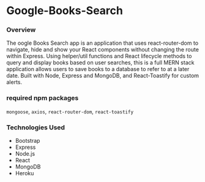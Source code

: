 # Google-Books-Search

### Overview

The oogle Books Search app is an application that uses react-router-dom to navigate, hide and show your React components without changing the route within Express. Using helper/util functions and React lifecycle methods to query and display books based on user searches, this is a full MERN stack application allows users to save books to a database to refer to at a later date. Built with Node, Express and MongoDB, and React-Toastify for custom alerts. 

### required npm packages

`mongoose`, `axios`, `react-router-dom`, `react-toastify`

### Technologies Used

* Bootstrap
* Express
* Node.js
* React
* MongoDB
* Heroku
